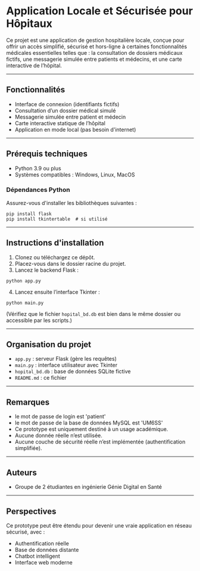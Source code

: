 
# Application Locale et Sécurisée pour Hôpitaux

Ce projet est une application de gestion hospitalière locale, conçue pour offrir un accès simplifié, sécurisé et hors-ligne à certaines fonctionnalités médicales essentielles telles que : la consultation de dossiers médicaux fictifs, une messagerie simulée entre patients et médecins, et une carte interactive de l’hôpital.

---

## Fonctionnalités

- Interface de connexion (identifiants fictifs)
- Consultation d’un dossier médical simulé
- Messagerie simulée entre patient et médecin
- Carte interactive statique de l’hôpital
- Application en mode local (pas besoin d'internet)

---

## Prérequis techniques

- Python 3.9 ou plus
- Systèmes compatibles : Windows, Linux, MacOS

### Dépendances Python

Assurez-vous d'installer les bibliothèques suivantes :

```
pip install flask
pip install tkintertable  # si utilisé
```

---

## Instructions d'installation

1. Clonez ou téléchargez ce dépôt.
2. Placez-vous dans le dossier racine du projet.
3. Lancez le backend Flask :

```
python app.py
```

4. Lancez ensuite l’interface Tkinter :

```
python main.py
```

(Vérifiez que le fichier `hopital_bd.db` est bien dans le même dossier ou accessible par les scripts.)

---

## Organisation du projet

- `app.py` : serveur Flask (gère les requêtes)
- `main.py` : interface utilisateur avec Tkinter
- `hopital_bd.db` : base de données SQLite fictive
- `README.md` : ce fichier

---

## Remarques

- le mot de passe de login est 'patient'
- le mot de passe de la base de données MySQL est 'UM6SS' 
- Ce prototype est uniquement destiné à un usage académique.
- Aucune donnée réelle n’est utilisée.
- Aucune couche de sécurité réelle n’est implémentée (authentification simplifiée).

---

## Auteurs

- Groupe de 2 étudiantes en ingénierie Génie Digital en Santé

---

## Perspectives

Ce prototype peut être étendu pour devenir une vraie application en réseau sécurisé, avec :
- Authentification réelle
- Base de données distante
- Chatbot intelligent
- Interface web moderne

